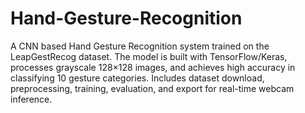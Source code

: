 # Hand-Gesture-Recognition
A CNN based Hand Gesture Recognition system trained on the LeapGestRecog dataset. The model is built with TensorFlow/Keras, processes grayscale 128×128 images, and achieves high accuracy in classifying 10 gesture categories. Includes dataset download, preprocessing, training, evaluation, and export for real-time webcam inference.
